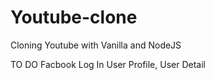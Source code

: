 # Youtube-clone

Cloning Youtube with Vanilla and NodeJS

TO DO
Facbook Log In
User Profile, User Detail
